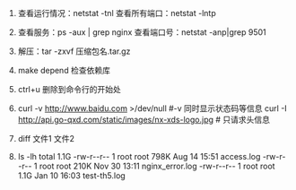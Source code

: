 1. 查看运行情况：netstat -tnl 查看所有端口：netstat -lntp

2. 查看服务：ps -aux | grep nginx 查看端口号：netstat -anp|grep 9501

3. 解压：tar -zxvf 压缩包名.tar.gz

4. make depend 检查依赖库

5. ctrl+u 删除到命令行的开始处

6. curl -v http://www.baidu.com >/dev/null #-v 同时显示状态码等信息
   curl -I http://api.go-qxd.com/static/images/nx-xds-logo.jpg # 只请求头信息
   
7. diff 文件1 文件2

8. ls -lh
   total 1.1G
   -rw-r--r-- 1 root root 798K Aug 14 15:51 access.log
   -rw-r--r-- 1 root root 210K Nov 30 13:11 nginx_error.log
   -rw-r--r-- 1 root root 1.1G Jan 10 16:03 test-th5.log   
